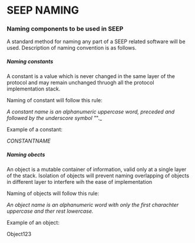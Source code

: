 # __SEEP NAMING__
### Naming components to be used in SEEP

A standard method for naming any part of a SEEP related software will be used.
Description of naming convention is as follows.

##### Naming constants
A constant is a value which is never changed in the same layer of the protocol and may remain unchanged thruogh all the protocol implementation stack.

Naming of constant will follow this rule:

_A constant name is an alphanumeric uppercase word, preceded and followed by the underscore symbol "_"._

Example of a constant:

_CONSTANTNAME_

##### Naming obects
An object is a mutable container of information, valid only at a single layer of the stack. Isolation of objects will prevent naming overlapping of objects in different layer to interfere wih the ease of implementation

Naming of objects will follow this rule:

_An object name is an alphanumeric word with only the first charachter uppercase and ther rest lowercase._

Example of an object:

Object123

